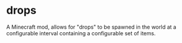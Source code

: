 # drops
A Minecraft mod, allows for "drops" to be spawned in the world at a configurable interval containing a configurable set of items.
